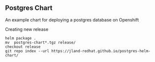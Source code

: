 ## Postgres Chart

An example chart for deploying a postgres database on Openshift



Creating new release

```
helm package .
mv  postgres-chart*.tgz release/
checkout release
git repo index --url https://jland-redhat.github.io/postgres-helm-chart/
```